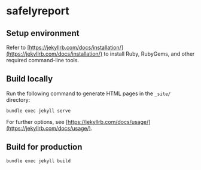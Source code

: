 # safelyreport

## Setup environment
Refer to [https://jekyllrb.com/docs/installation/](https://jekyllrb.com/docs/installation/) to install Ruby, RubyGems, and other required command-line tools.

## Build locally
Run the following command to generate HTML pages in the `_site/` directory:
```
bundle exec jekyll serve
```
For further options, see [https://jekyllrb.com/docs/usage/](https://jekyllrb.com/docs/usage/).

## Build for production
```
bundle exec jekyll build
```
